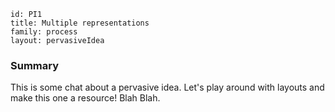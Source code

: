 ````
id: PI1
title: Multiple representations
family: process
layout: pervasiveIdea
````

### Summary

This is some chat about a pervasive idea. Let's play around with layouts and make this one a resource! Blah Blah.
